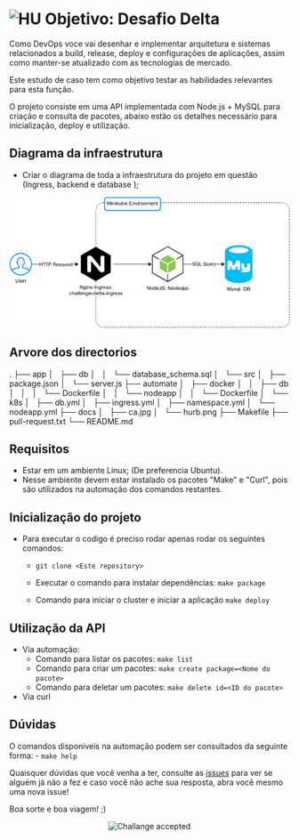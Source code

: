 # <img src="https://avatars1.githubusercontent.com/u/7063040?v=4&s=200.jpg" alt="HU" width="24" /> Objetivo: Desafio Delta

Como DevOps voce vai desenhar e implementar arquitetura e sistemas relacionados a build, release, deploy e configurações de aplicações, assim como manter-se atualizado com as tecnologias de mercado.

Este estudo de caso tem como objetivo testar as habilidades relevantes para esta função.

O projeto consiste em uma API implementada com Node.js​ + MySQL​ para criação e consulta de pacotes, abaixo estão os detalhes necessário para inicialização, deploy e utilização.

## Diagrama da infraestrutura
-   Criar o diagrama de toda a infraestrutura do projeto em questão (Ingress, backend e database );
<p align="center">
  <img src="docs/hurb.png" alt="Diagram" />
</p>

## Arvore dos directorios
.
├── app
│   ├── db
│   │   └── database_schema.sql
│   └── src
│       ├── package.json
│       └── server.js
├── automate
│   ├── docker
│   │   ├── db
│   │   │   └── Dockerfile
│   │   └── nodeapp
│   │       └── Dockerfile
│   └── k8s
│       ├── db.yml
│       ├── ingress.yml
│       ├── namespace.yml
│       └── nodeapp.yml
├── docs
│   ├── ca.jpg
│   └── hurb.png
├── Makefile
├── pull-request.txt
└── README.md


## Requisitos
- Estar em um ambiente Linux; (De preferencia Ubuntu).
- Nesse ambiente devem estar instalado os pacotes "Make" e "Curl", pois são utilizados na automação dos comandos restantes.

## Inicialização do projeto
-   Para executar o codigo é preciso rodar apenas rodar os seguintes comandos:
    -   `git clone <Este repository>`

    -   Executar o comando para instalar dependências:
        `make package`

    -   Comando para iniciar o cluster e iniciar a aplicação
        `make deploy`

## Utilização da API
- Via automação:
    - Comando para listar os pacotes:
      `make list`
    - Comando para criar um pacotes:
      `make create package=<Nome do pacote>`
    - Comando para deletar um pacotes:
      `make delete id=<ID do pacote>`
- Via curl
    

## Dúvidas
O comandos disponiveis na automação podem ser consultados da seguinte forma:
    - `make help`

Quaisquer dúvidas que você venha a ter, consulte as [_issues_](https://github.com/HurbCom/challenge-delta/issues) para ver se alguém já não a fez e caso você não ache sua resposta, abra você mesmo uma nova issue!

Boa sorte e boa viagem! ;)

<p align="center">
  <img src="ca.jpg" alt="Challange accepted" />
</p>
